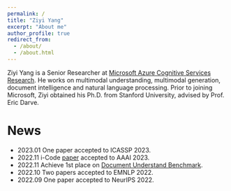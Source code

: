```yaml
---
permalink: /
title: "Ziyi Yang"
excerpt: "About me"
author_profile: true
redirect_from:
  - /about/
  - /about.html
---
```

Ziyi Yang is a Senior Researcher at [Microsoft Azure Cognitive Services Research](https://www.microsoft.com/en-us/research/group/cognitive-services-research/). He works on multimodal understanding, multimodal generation, document intelligence and natural language processing. Prior to joining Microsoft, Ziyi obtained his Ph.D. from Stanford University, advised by Prof. Eric Darve.

News
======
* 2023.01 One paper accepted to ICASSP 2023.
* 2022.11 i-Code [paper](https://arxiv.org/abs/2205.01818) accepted to AAAI 2023.
* 2022.11 Achieve 1st place on [Document Understand Benchmark](https://duebenchmark.com/leaderboard).
* 2022.10 Two papers accepted to EMNLP 2022.
* 2022.09 One paper accepted to NeurIPS 2022.
